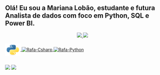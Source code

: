 ## Olá! Eu sou a Mariana Lobão, estudante e futura Analista de dados com foco em Python, SQL e Power BI.

<div align="center">
  <a href="https://github.com/MarianaLobao">
  <img height="160em" src="https://github-readme-stats.vercel.app/api?username=MarianaLobao&show_icons=true&theme=dracula&include_all_commits=true&count_private=true"/>
  <img height="150em" src="https://github-readme-stats.vercel.app/api/top-langs/?username=MarianaLobao&layout=compact&langs_count=7&theme=dracula"/>
</div>
  
  <div style="display: inline_block"><br>
 
  <img align="center" alt="Rafa-Python" height="40" width="50" src="https://raw.githubusercontent.com/devicons/devicon/master/icons/python/python-original.svg">
  <img align="center" alt="Rafa-Csharp" height="80" width="100" src="https://cdn.jsdelivr.net/gh/devicons/devicon/icons/mysql/mysql-original-wordmark.svg">
  <img align="center" alt="Rafa-Python" height="80" width="80" src="https://cdn.jsdelivr.net/gh/devicons/devicon/icons/pandas/pandas-original-wordmark.svg" />
  </div>
  
  ##
  
  
<div> 
  
  <a href = "mailto:maryylobao1992@gmail.com"><img src="https://img.shields.io/badge/Gmail-D14836?style=for-the-badge&logo=gmail&logoColor=white" target="_blank"></a>
  <a href="https://www.linkedin.com/in/mariana-lob%C3%A3o-1544830" target="_blank"><img src="https://img.shields.io/badge/-LinkedIn-%230077B5?style=for-the-badge&logo=linkedin&logoColor=white" target="_blank"></a> 
 
</div>

